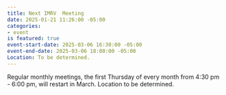 ```yaml
---
title: Next IMRV  Meeting
date: 2025-01-21 11:26:00 -05:00
categories:
- event
is featured: true
event-start-date: 2025-03-06 16:30:00 -05:00
event-end-date: 2025-03-06 18:00:00 -05:00
Location: To be determined.
---
```


Regular monthly meetings, the first Thursday of every month from 4:30 pm - 6:00 pm, will restart in March.  Location to be determined. 

 